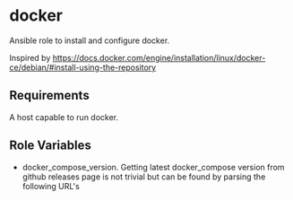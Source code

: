 # docker

Ansible role to install and configure docker.

Inspired by https://docs.docker.com/engine/installation/linux/docker-ce/debian/#install-using-the-repository

## Requirements

A host capable to run docker.

## Role Variables

* docker_compose_version.
  Getting latest docker_compose version from github releases page is not
  trivial but can be found by parsing the following URL's **<title>** HTML tag.
  https://github.com/docker/compose/releases/latest

The latest version is guessed at runtime unless docker_compose_version is
defined with a valid version which should be set via parameters to the role or
the global scope (ie. inline, hostvars, group vars, etc.).

## Dependencies

None.

## Install this role as submodule in a git repository

`git submodule add https://github.com/mbocquet/docker.git roles/docker`

## Example Playbook

    - hosts: docker
      roles:
         - { role: docker, docker_compose_version: '1.15.0' }

If docker_compose_version is defined elsewhere or to let the role guess and
fetch the latest version at runtime :

    - hosts: docker
      roles:
         - docker

## License

GPLv3

## Author Information

http://www.sekoya.org
